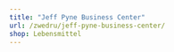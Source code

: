 ```yaml
---
title: "Jeff Pyne Business Center"
url: /zwedru/jeff-pyne-business-center/
shop: Lebensmittel
---
```

